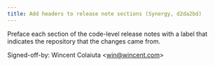 ```yaml
---
title: Add headers to release note sections (Synergy, d2da2bd)
---
```


Preface each section of the code-level release notes with a label that indicates the repository that the changes came from.

Signed-off-by: Wincent Colaiuta &lt;win@wincent.com&gt;
